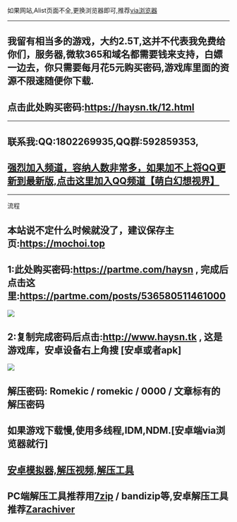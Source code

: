 如果网站,Alist页面不全,更换浏览器即可,推荐[via浏览器](https://viayoo.com/zh-cn)
***
## 我留有相当多的游戏，大约2.5T,这并不代表我免费给你们，服务器,微软365和域名都需要钱来支持，白嫖一边去，你只需要每月花5元购买密码,游戏库里面的资源不限速随便你下载.
## 点击此处购买密码:https://haysn.tk/12.html
***
## 联系我:QQ:1802269935,QQ群:592859353,
## [强烈加入频道，容纳人数非常多，如果加不上将QQ更新到最新版,点击这里加入QQ频道【萌白幻想视界】](https://pd.qq.com/s/10yy3rpgj)





***
流程
## 本站说不定什么时候就没了，建议保存主页:https://mochoi.top

## 1:此处购买密码:https://partme.com/haysn , 完成后点击这里:https://partme.com/posts/536580511461000

![](https://pic.imgdb.cn/item/643611fd0d2dde57779a1d03.webp)
## 2:复制完成密码后点击:http://www.haysn.tk , 这是游戏库，安卓设备右上角搜 [安卓或者apk] 

![](https://pic.imgdb.cn/item/643611210d2dde5777994c39.webp)

## 解压密码: Romekic / romekic / 0000 / 文章标有的解压密码
## 如果游戏下载慢,使用多线程,IDM,NDM.[安卓端via浏览器就行]
## [安卓模拟器,解压视频,解压工具](http://www.haysn.tk/Rubbish)
## PC端解压工具推荐用[7zip](https://experiments-alicdn.sparanoid.net/7z/7z2201-x64.exe) / bandizip等,安卓解压工具推荐[Zarachiver](http://www.haysn.tk/Rubbish/APK)

